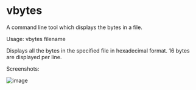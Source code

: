# vbytes
A command line tool which displays the bytes in a file.

Usage: vbytes filename

Displays all the bytes in the specified file in hexadecimal format.
16 bytes are displayed per line.

Screenshots:

![image](https://user-images.githubusercontent.com/72470804/195354304-0cf9ec02-1474-4ba6-a947-7a3867750f15.png)

